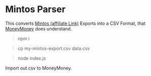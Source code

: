 # Mintos Parser

This converts [Mintos (affiliate Link)](https://www.mintos.com/de/l/ref/PJJ945) Exports into a CSV Format, that [MoneyMoney](https://moneymoney-app.com) does understand.
  
> npm i  

> cp my-mintos-export.csv data.csv  

> node index.js  

Import out.csv to MoneyMoney.
